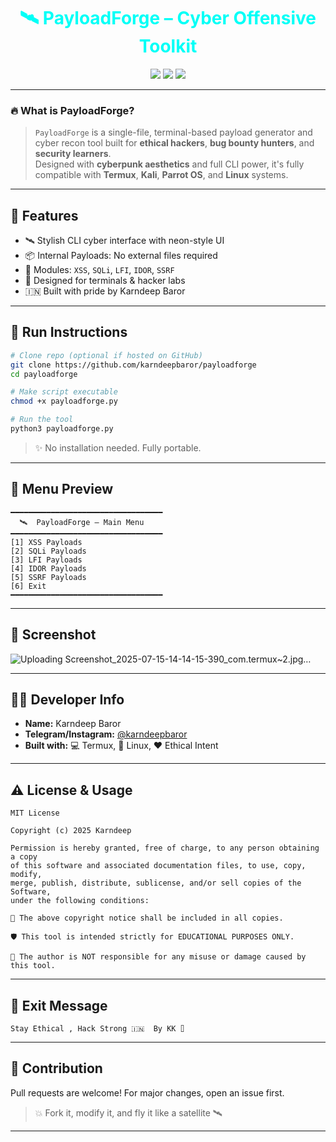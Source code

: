 <h1 align="center" style="color:#00fff7;">
🛰️ PayloadForge – Cyber Offensive Toolkit
</h1>

<p align="center">
  <img src="https://img.shields.io/badge/Made%20By-Karndeep%20Baror-blueviolet?style=for-the-badge">
  <img src="https://img.shields.io/badge/Platform-Termux%20%7C%20Linux-green?style=for-the-badge">
  <img src="https://img.shields.io/badge/Use-For%20Education%20Only-red?style=for-the-badge">
</p>

---

### 🔥 What is PayloadForge?

> `PayloadForge` is a single-file, terminal-based payload generator and cyber recon tool built for **ethical hackers**, **bug bounty hunters**, and **security learners**.  
> Designed with **cyberpunk aesthetics** and full CLI power, it's fully compatible with **Termux**, **Kali**, **Parrot OS**, and **Linux** systems.

---

## 🌌 Features

- 🛰️ Stylish CLI cyber interface with neon-style UI
- 📦 Internal Payloads: No external files required
- 🎯 Modules: `XSS`, `SQLi`, `LFI`, `IDOR`, `SSRF`
- 🧠 Designed for terminals & hacker labs
- 🇮🇳 Built with pride by Karndeep Baror

---

## 🚀 Run Instructions

```bash
# Clone repo (optional if hosted on GitHub)
git clone https://github.com/karndeepbaror/payloadforge
cd payloadforge

# Make script executable
chmod +x payloadforge.py

# Run the tool
python3 payloadforge.py
```

> ✨ No installation needed. Fully portable.

---

## 🧪 Menu Preview

```text
━━━━━━━━━━━━━━━━━━━━━━━━━━━━━━━━━━
  🛰️  PayloadForge – Main Menu
━━━━━━━━━━━━━━━━━━━━━━━━━━━━━━━━━━
[1] XSS Payloads
[2] SQLi Payloads
[3] LFI Payloads
[4] IDOR Payloads
[5] SSRF Payloads
[6] Exit
━━━━━━━━━━━━━━━━━━━━━━━━━━━━━━━━━━
```

---

## 📸 Screenshot

![Uploading Screenshot_2025-07-15-14-14-15-390_com.termux~2.jpg…]()

---

## 👨‍💻 Developer Info

- **Name:** Karndeep Baror  
- **Telegram/Instagram:** [@karndeepbaror](https://t.me/karndeepbaror)  
- **Built with:** 💻 Termux, 🖤 Linux, ❤️ Ethical Intent

---

## ⚠️ License & Usage

```text
MIT License

Copyright (c) 2025 Karndeep

Permission is hereby granted, free of charge, to any person obtaining a copy
of this software and associated documentation files, to use, copy, modify,
merge, publish, distribute, sublicense, and/or sell copies of the Software,
under the following conditions:

📛 The above copyright notice shall be included in all copies.

🛡️ This tool is intended strictly for EDUCATIONAL PURPOSES ONLY.

🚫 The author is NOT responsible for any misuse or damage caused by this tool.
```

---

## 💬 Exit Message

```text
Stay Ethical , Hack Strong 🇮🇳  By KK ⌷
```

---

## 🔗 Contribution

Pull requests are welcome! For major changes, open an issue first.

> 💥 Fork it, modify it, and fly it like a satellite 🛰️

---

